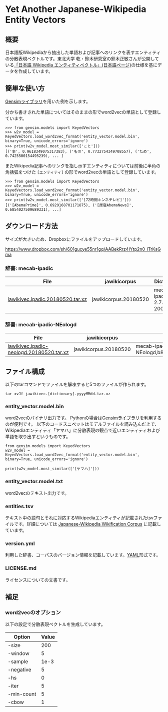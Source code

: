 # Yet Another Japanese-Wikipedia Entity Vectors

## 概要

日本語版Wikipediaから抽出した単語および記事へのリンクを表すエンティティの分散表現ベクトルです。東北大学 乾・鈴木研究室の鈴木正敏さんが公開している[「日本語 Wikipedia エンティティベクトル」(日本語ページ)](http://www.cl.ecei.tohoku.ac.jp/~m-suzuki/jawiki_vector/)の仕様を基にデータを作成しています。

## 簡単な使い方

[Gensimライブラリ](https://radimrehurek.com/gensim/)を用いた例を示します。

分かち書きされた単語についてはそのままの形でword2vecの単語として登録しています。

```
>>> from gensim.models import KeyedVectors
>>> w2v_model = KeyedVectors.load_word2vec_format('entity_vector.model.bin', binary=True, unicode_errors='ignore')
>>> print(w2v_model.most_similar(['こと']))
[('事', 0.9618349075317383), ('もの', 0.7732754349708557), ('ため', 0.7425500154495239), ... ]
```

またWikipedia記事へのリンクを指し示すエンティティについては前後に半角の角括弧をつけた `[エンティティ]` の形でword2vecの単語として登録しています。
```
>>> from gensim.models import KeyedVectors
>>> w2v_model = KeyedVectors.load_word2vec_format('entity_vector.model.bin', binary=True, unicode_errors='ignore')
>>> print(w2v_model.most_similar(['[72時間ホンネテレビ]']))
[('[AbemaPrime]', 0.6929168701171875), ('[原宿AbemaNews]', 0.6854027509689331), ...]
```

## ダウンロード方法
サイズが大きいため、Dropboxにファイルをアップロードしています。

https://www.dropbox.com/sh/601gucye55nr1gq/AABekRrz4IYtp2n0_lTrKsGma

### 辞書: mecab-ipadic
| File | jawikicorpus | Dictionary | md5 |
| --- | --- | --- | --- |
| [jawikivec.ipadic.20180520.tar.xz](https://www.dropbox.com/s/98ftqtydopryaua/jawikivec.ipadic.20180520.tar.xz) | jawikicorpus.20180520 | mecab-ipadic-2.7.0-20070801 | 898b2562d6b851b84e4b467b92e5782a |

### 辞書: mecab-ipadic-NEologd

| File | jawikicorpus | Dictionary | md5 |
| --- | --- | --- | --- |
| [jawikivec.ipadic-neologd.20180520.tar.xz](https://www.dropbox.com/s/wvq0s1fyaxuo8gy/jawikivec.ipadic-neologd.20180520.tar.xz) | jawikicorpus.20180520 | mecab-ipadic-NEologd,b8b282537589becf7256e74c80c543aa2eba5674 | 9d67c83dfe2ceb79bb3ac446a42ede40 |

## ファイル構成
以下のtarコマンドでファイルを解凍すると5つのファイルが作られます。

```
tar xvJf jawikivec.[dictionary].yyyyMMdd.tar.xz
```

### entity_vector.model.bin

word2vecのバイナリ出力です。
Pythonの場合は[Gensimライブラリ](https://radimrehurek.com/gensim/)を利用するのが便利です。
以下のコードスニペットはモデルファイルを読み込んだ上で、Wikipediaエンティティ「ヤマハ」に分散表現の観点で近いエンティティおよび単語を取り出すというものです。

```
from gensim.models import KeyedVectors
w2v_model = KeyedVectors.load_word2vec_format('entity_vector.model.bin', binary=True, unicode_errors='ignore')

print(w2v_model.most_similar(['[ヤマハ]']))
```

### entity_vector.model.txt

word2vecのテキスト出力です。

### entities.tsv
テキスト中の語句とそれに対応するWikipediaエンティティが記載されたtsvファイルです。詳細については [Japanese-Wikipedia Wikification Corpus](https://github.com/wikiwikification/jawikicorpus) に記載しています。

### version.yml

利用した辞書、コーパスのバージョン情報を記載しています。[YAML](https://en.wikipedia.org/wiki/YAML)形式です。

### LICENSE.md

ライセンスについての文書です。

## 補足

### word2vecのオプション

以下の設定で分散表現ベクトルを生成しています。

| Option | Value |
| --- | --- |
| -size | 200 |
| -window | 5 |
| -sample | 1e-3 |
| -negative | 5 |
| -hs | 0 |
| -iter | 5 |
| -min-count | 5 |
| -cbow | 1 |
